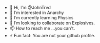 - 👋 Hi, I’m @JohnTrvd
- 👀 I’m interested in Anarchy
- 🌱 I’m currently learning Physics
- 💞️ I’m looking to collaborate on Explosives.
- 📫 How to reach me ...you can't.
- ⚡ Fun fact: You are not your github profile.

<!---
JohnTrvd/JohnTrvd is a ✨ special ✨ repository because its `README.md` (this file) appears on your GitHub profile.
You can click the Preview link to take a look at your changes.
--->
